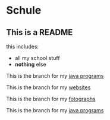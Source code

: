 # Schule

## This is a README

this includes:
- all my school stuff
- **nothing** else


This is the branch for my [java programs](https://github.com/Kin57/Schule/tree/main/java)

This is the branch for my [websites](https://github.com/Kin57/Schule/tree/main/html)

This is the branch for my [fotographs](https://github.com/Kin57/Schule/tree/main/Fotografie)

This is the branch for my [java programs](https://github.com/Kin57/Schule/tree/main/java)
